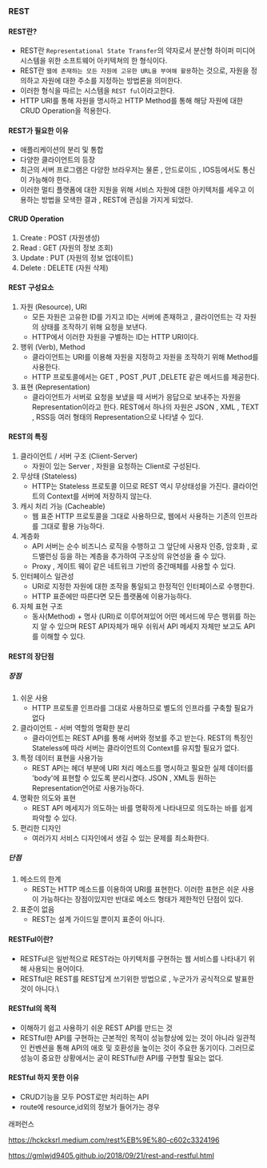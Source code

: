 ### REST





#### REST란?

- REST란 `Representational State Transfer`의 약자로서 분산형 하이퍼 미디어 시스템을 위한 소프트웨어 아키텍쳐의 한 형식이다.
- REST란 `웹에 존재하는 모든 자원에 고유한 URL을 부여해 활용`하는 것으로, 자원을 정의하고 자원에 대한 주소를 지정하는 방법론을 의미한다.
- 이러한 형식을 따르는 시스템을 `REST ful`이라고한다.
- HTTP URI를 통해 자원을 명시하고 HTTP Method를 통해 해당 자원에 대한 CRUD Operation을 적용한다.



#### REST가 필요한 이유

- 애플리케이션의 분리 및 통합
- 다양한 클라이언트의 등장
- 최근의 서버 프로그램은 다양한 브라우저는 물론 , 안드로이드 , IOS등에서도 통신이 가능해야 한다.
- 이러한 멀티 플랫폼에 대한 지원을 위해 서비스 자원에 대한 아키텍처를 세우고 이용하는 방법을 모색한 결과 , REST에 관심을 가지게 되었다.



#### CRUD Operation

1. Create : POST (자원생성)
2. Read : GET (자원의 정보 조회)
3. Update : PUT (자원의 정보 업데이트)
4. Delete : DELETE (자원 삭제)



#### REST 구성요소

1. 자원 (Resource), URI
   - 모든 자원은 고유한 ID를 가지고 ID는 서버에 존재하고 , 클라이언트는 각 자원의 상태를 조작하기 위해 요청을 보낸다.
   - HTTP에서 이러한 자원을 구별하는 ID는 HTTP URI이다.
2. 행위 (Verb), Method
   - 클라이언트는 URI를 이용해 자원을 지정하고 자원을 조작하기 위해 Method를 사용한다. 
   - HTTP 프로토콜에서는 GET , POST ,PUT ,DELETE 같은 메서드를 제공한다.
3. 표현 (Representation)
   - 클라이언트가 서버로 요청을 보냈을 때 서버가 응답으로 보내주는 자원을 Representation이라고 한다. REST에서 하나의 자원은 JSON , XML , TEXT , RSS등 여러 형태의 Representation으로 나타낼 수 있다.



#### REST의 특징

1. 클라이언트 / 서버 구조 (Client-Server)
   - 자원이 있는 Server , 자원을 요청하는 Client로 구성된다.
2. 무상태 (Stateless)
   - HTTP는 Stateless 프로토콜 이므로 REST 역시 무상태성을 가진다. 클라이언트의 Context를 서버에 저장하지 않는다.
3. 캐시 처리 가능 (Cacheable)
   - 웹 표준 HTTP 프로토콜을 그대로 사용하므로, 웹에서 사용하는 기존의 인프라를 그대로 활용 가능하다.
4. 계층화
   - API 서버는 순수 비즈니스 로직을 수행하고 그 앞단에 사용자 인증, 암호화 , 로드밸런싱 등을 하는 계층을 추가하여 구조상의 유연성을 줄 수 있다.
   - Proxy , 게이트 웨이 같은 네트워크 기반의 중간매체를 사용할 수 있다.
5. 인터페이스 일관성
   - URI로 지정한 자원에 대한 조작을 통일되고 한정적인 인터페이스로 수행한다.
   - HTTP 표준에만 따른다면 모든 플랫폼에 이용가능하다.
6. 자체 표현 구조
   - 동사(Method) + 명사 (URI)로 이루어져있어 어떤 메서드에 무슨 행위를 하는지 알 수 있으며 REST API자체가 매우 쉬워서 API 메세지 자체만 보고도 API를 이해할 수 있다.



#### REST의 장단점



##### 장점

1. 쉬운 사용
   - HTTP 프로토콜 인프라를 그대로 사용하므로 별도의 인프라를 구축할 필요가 없다
2. 클라이언트 - 서버 역할의 명확한 분리
   - 클라이언트는 REST API를 통해 서버와 정보를 주고 받는다. REST의 특징인 Stateless에 따라 서버는 클라이언트의 Context를 유지할 필요가 없다.
3. 특정 데이터 표현을 사용가능
   - REST API는 헤더 부분에 URI 처리 메소드를 명시하고 필요한 실제 데이터를 'body'에 표현할 수 있도록 분리시켰다. JSON , XML등 원하는 Representation언어로 사용가능하다.
4. 명확한 의도와 표현
   - REST API 메세지가 의도하는 바를 명확하게 나타내므로 의도하는 바를 쉽게 파악할 수 있다.
5. 편리한 디자인
   - 여러가지 서비스 디자인에서 생길 수 있는 문제를 최소화한다.





##### 단점

1. 메소드의 한계
   - REST는 HTTP 메소드를 이용하여 URI를 표현한다. 이러한 표현은 쉬운 사용이 가능하다는 장점이있지만 반대로 메소드 형태가 제한적인 단점이 있다.
2. 표준이 없음
   - REST는 설계 가이드일 뿐이지 표준이 아니다.



#### RESTFul이란?

- RESTFul은 일반적으로 REST라는 아키텍처를 구현하는 웹 서비스를 나타내기 위해 사용되는 용어이다.
- RESTful은 REST를 REST답게 쓰기위한 방법으로 , 누군가가 공식적으로 발표한 것이 아니다.\



#### RESTful의 목적

- 이해하기 쉽고 사용하기 쉬운 REST API를 만드는 것
- RESTful한 API를 구현하는 근본적인 목적이 성능향상에 있는 것이 아니라 일관적인 컨벤션을 통해 API의 애호 및 호환성을 높이는 것이 주요한 동기이다. 그러므로 성능이 중요한 상황에서는 굳이 RESTful한 API를 구현할 필요는 없다.



#### RESTful 하지 못한 이유

- CRUD기능을 모두 POST로만 처리하는 API
- route에 resource,id외의 정보가 들어가는 경우

















래퍼런스

https://hckcksrl.medium.com/rest%EB%9E%80-c602c3324196

https://gmlwjd9405.github.io/2018/09/21/rest-and-restful.html